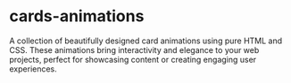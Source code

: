 # cards-animations
A collection of beautifully designed card animations using pure HTML and CSS. These animations bring interactivity and elegance to your web projects, perfect for showcasing content or creating engaging user experiences.
